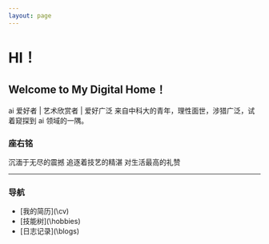 ```yaml
---
layout: page
---
```


# HI！

## Welcome to My Digital Home！

ai 爱好者 | 艺术欣赏者 | 爱好广泛
来自中科大的青年，理性面世，涉猎广泛，试着窥探到 ai 领域的一隅。

### 座右铭

沉湎于无尽的震撼
追逐着技艺的精湛
对生活最高的礼赞

---

### 导航

- [我的简历](\cv\)
- [技能树](\hobbies\)
- [日志记录](\blogs\)
